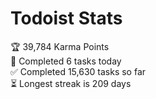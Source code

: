 
# Todoist Stats

<!-- TODO-IST:START -->
🏆  39,784 Karma Points           
🌸  Completed 6 tasks today           
✅  Completed 15,630 tasks so far           
⏳  Longest streak is 209 days
<!-- TODO-IST:END -->
